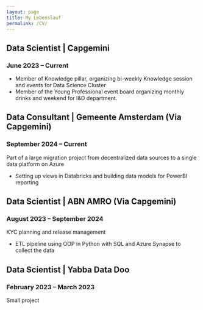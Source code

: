 ```yaml
---
layout: page
title: My Lebenslauf
permalink: /CV/
---
```


## Data Scientist  | Capgemini
### June 2023 – Current
- Member of Knowledge pillar, organizing bi-weekly Knowledge session and events for Data Science Cluster
- Member of the Young Professional event board organizing monthly drinks and weekend for I&D department. 

## Data Consultant  | Gemeente Amsterdam (Via Capgemini)
### September 2024 – Current
Part of a large migration project from decentralized data sources to a single data platform on Azure
- Setting up views in Databricks and building data models for PowerBI reporting

## Data Scientist  | ABN AMRO (Via Capgemini)
### August 2023 – September 2024
KYC planning and release management
- ETL pipeline using OOP in Python with SQL and Azure Synapse to collect the data

## Data Scientist  | Yabba Data Doo
### February 2023 – March 2023
Small project